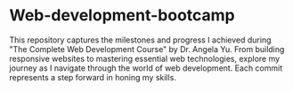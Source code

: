 # Web-development-bootcamp
This repository captures the milestones and progress I achieved during "The Complete Web Development Course" by Dr. Angela Yu. From building responsive websites to mastering essential web technologies, explore my journey as I navigate through the world of web development. Each commit represents a step forward in honing my skills.
